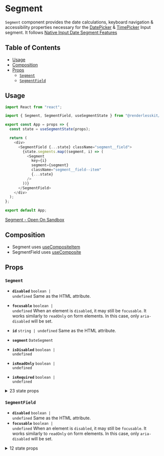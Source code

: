 # Segment

`Segment` component provides the date calculations, keyboard navigation &
accessibility properties necessary for the [DatePicker](./datepicker.md) &
[TimePicker](./timepicker.md) Input segment. It follows
[Native Input Date Segment Features](https://developer.mozilla.org/en-US/docs/Web/HTML/Element/input/date)

## Table of Contents

- [Usage](#usage)
- [Composition](#composition)
- [Props](#props)
  - [`Segment`](#segment)
  - [`SegmentField`](#segmentfield)

## Usage

```js
import React from "react";

import { Segment, SegmentField, useSegmentState } from "@renderlesskit/react";

export const App = props => {
  const state = useSegmentState(props);

  return (
    <div>
      <SegmentField {...state} className="segment__field">
        {state.segments.map((segment, i) => (
          <Segment
            key={i}
            segment={segment}
            className="segment__field--item"
            {...state}
          />
        ))}
      </SegmentField>
    </div>
  );
};

export default App;
```

[Segment - Open On Sandbox](https://codesandbox.io/s/3wjgt)

## Composition

- Segment uses [useCompositeItem](https://reakit.io/docs/composite)
- SegmentField uses [useComposite](https://reakit.io/docs/composite)

## Props

### `Segment`

- **`disabled`** <code>boolean | undefined</code> Same as the HTML attribute.
- **`focusable`** <code>boolean | undefined</code> When an element is
  `disabled`, it may still be `focusable`. It works similarly to `readOnly` on
  form elements. In this case, only `aria-disabled` will be set.
- **`id`** <code>string | undefined</code> Same as the HTML attribute.
- **`segment`** <code>DateSegment</code>

- **`isDisabled`** <code>boolean | undefined</code>

- **`isReadOnly`** <code>boolean | undefined</code>

- **`isRequired`** <code>boolean | undefined</code>

<details><summary>23 state props</summary>
> These props are returned by the state hook. You can spread them into this component (`{...state}`) or pass them separately. You can also provide these props from your own state logic.

- **`baseId`** <code>string</code> ID that will serve as a base for all the
  items IDs.
- **`unstable_virtual`** <span title="Experimental">⚠️</span>
  <code>boolean</code> If enabled, the composite element will act as an
  [aria-activedescendant](https://www.w3.org/TR/wai-aria-practices-1.1/#kbd_focus_activedescendant)
  container instead of
  [roving tabindex](https://www.w3.org/TR/wai-aria-practices/#kbd_roving_tabindex).
  DOM focus will remain on the composite while its items receive virtual focus.
- **`orientation`** <code>&#34;horizontal&#34; | &#34;vertical&#34; |
  undefined</code> Defines the orientation of the composite widget. If the
  composite has a single row or column (one-dimensional), the `orientation`
  value determines which arrow keys can be used to move focus:

  - `undefined`: all arrow keys work.
  - `horizontal`: only left and right arrow keys work.
  - `vertical`: only up and down arrow keys work.

  It doesn't have any effect on two-dimensional composites.

- **`unstable_moves`** <span title="Experimental">⚠️</span> <code>number</code>
  Stores the number of moves that have been performed by calling `move`, `next`,
  `previous`, `up`, `down`, `first` or `last`.
- **`currentId`** <code>string | null | undefined</code> The current focused
  item `id`.
  - `undefined` will automatically focus the first enabled composite item.
  - `null` will focus the base composite element and users will be able to
    navigate out of it using arrow keys.
  - If `currentId` is initially set to `null`, the base composite element itself
    will have focus and users will be able to navigate to it using arrow keys.
- **`items`** <code>Item[]</code> Lists all the composite items with their `id`,
  DOM `ref`, `disabled` state and `groupId` if any. This state is automatically
  updated when `registerItem` and `unregisterItem` are called.
- **`registerItem`** <code>(item: Item) =&#62; void</code> Registers a composite
  item.
- **`unregisterItem`** <code>(id: string) =&#62; void</code> Unregisters a
  composite item.
- **`setCurrentId`**
  <code title="(value: SetStateAction&#60;string | null | undefined&#62;) =&#62; void">(value:
  SetStateAction&#60;string | null | undefine...</code> Sets `currentId`. This
  is different from `composite.move` as this only updates the `currentId` state
  without moving focus. When the composite widget gets focused by the user, the
  item referred by the `currentId` state will get focus.
- **`next`** <code>(unstable_allTheWay?: boolean | undefined) =&#62; void</code>
  Moves focus to the next item.
- **`previous`** <code>(unstable_allTheWay?: boolean | undefined) =&#62;
  void</code> Moves focus to the previous item.
- **`up`** <code>(unstable_allTheWay?: boolean | undefined) =&#62; void</code>
  Moves focus to the item above.
- **`down`** <code>(unstable_allTheWay?: boolean | undefined) =&#62; void</code>
  Moves focus to the item below.
- **`first`** <code>() =&#62; void</code> Moves focus to the first item.
- **`last`** <code>() =&#62; void</code> Moves focus to the last item.
- **`fieldValue`** <code>Date</code>

- **`setSegment`** <code>(part: DateTimeFormatPartTypes, v: number) =&#62;
  void</code>

- **`increment`** <code>(part: DateTimeFormatPartTypes) =&#62; void</code>

- **`decrement`** <code>(part: DateTimeFormatPartTypes) =&#62; void</code>

- **`incrementPage`** <code>(part: DateTimeFormatPartTypes) =&#62; void</code>

- **`decrementPage`** <code>(part: DateTimeFormatPartTypes) =&#62; void</code>

- **`dateFormatter`** <code>DateTimeFormat</code>

- **`confirmPlaceholder`** <code>(part: DateTimeFormatPartTypes) =&#62;
  void</code>

</details>

### `SegmentField`

- **`disabled`** <code>boolean | undefined</code> Same as the HTML attribute.
- **`focusable`** <code>boolean | undefined</code> When an element is
`disabled`, it may still be `focusable`. It works similarly to `readOnly` on
form elements. In this case, only `aria-disabled` will be set.
<details><summary>12 state props</summary>
> These props are returned by the state hook. You can spread them into this component (`{...state}`) or pass them separately. You can also provide these props from your own state logic.

- **`unstable_virtual`** <span title="Experimental">⚠️</span>
  <code>boolean</code> If enabled, the composite element will act as an
  [aria-activedescendant](https://www.w3.org/TR/wai-aria-practices-1.1/#kbd_focus_activedescendant)
  container instead of
  [roving tabindex](https://www.w3.org/TR/wai-aria-practices/#kbd_roving_tabindex).
  DOM focus will remain on the composite while its items receive virtual focus.
- **`orientation`** <code>&#34;horizontal&#34; | &#34;vertical&#34; |
  undefined</code> Defines the orientation of the composite widget. If the
  composite has a single row or column (one-dimensional), the `orientation`
  value determines which arrow keys can be used to move focus:

  - `undefined`: all arrow keys work.
  - `horizontal`: only left and right arrow keys work.
  - `vertical`: only up and down arrow keys work.

  It doesn't have any effect on two-dimensional composites.

- **`currentId`** <code>string | null | undefined</code> The current focused
  item `id`.
  - `undefined` will automatically focus the first enabled composite item.
  - `null` will focus the base composite element and users will be able to
    navigate out of it using arrow keys.
  - If `currentId` is initially set to `null`, the base composite element itself
    will have focus and users will be able to navigate to it using arrow keys.
- **`wrap`** <code>boolean | &#34;horizontal&#34; | &#34;vertical&#34;</code>
  **Has effect only on two-dimensional composites**. If enabled, moving to the
  next item from the last one in a row or column will focus the first item in
  the next row or column and vice-versa.
  - `true` wraps between rows and columns.
  - `horizontal` wraps only between rows.
  - `vertical` wraps only between columns.
  - If `loop` matches the value of `wrap`, it'll wrap between the last item in
    the last row or column and the first item in the first row or column and
    vice-versa.
- **`baseId`** <code>string</code> ID that will serve as a base for all the
  items IDs.
- **`unstable_moves`** <span title="Experimental">⚠️</span> <code>number</code>
  Stores the number of moves that have been performed by calling `move`, `next`,
  `previous`, `up`, `down`, `first` or `last`.
- **`groups`** <code>Group[]</code> Lists all the composite groups with their
  `id` and DOM `ref`. This state is automatically updated when `registerGroup`
  and `unregisterGroup` are called.
- **`items`** <code>Item[]</code> Lists all the composite items with their `id`,
  DOM `ref`, `disabled` state and `groupId` if any. This state is automatically
  updated when `registerItem` and `unregisterItem` are called.
- **`setCurrentId`**
  <code title="(value: SetStateAction&#60;string | null | undefined&#62;) =&#62; void">(value:
  SetStateAction&#60;string | null | undefine...</code> Sets `currentId`. This
  is different from `composite.move` as this only updates the `currentId` state
  without moving focus. When the composite widget gets focused by the user, the
  item referred by the `currentId` state will get focus.
- **`first`** <code>() =&#62; void</code> Moves focus to the first item.
- **`last`** <code>() =&#62; void</code> Moves focus to the last item.
- **`move`** <code>(id: string | null) =&#62; void</code> Moves focus to a given
  item ID.

</details>
